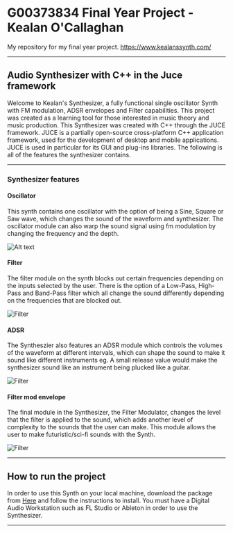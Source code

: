 # G00373834 Final Year Project - Kealan O'Callaghan
My repository for my final year project.
https://www.kealanssynth.com/
***
## Audio Synthesizer with C++ in the Juce framework
Welcome to Kealan's Synthesizer, a fully functional single oscillator Synth with FM modulation, ADSR envelopes and Filter capabilities. This project was created as a learning tool for those interested in music theory and music production. This Synthesizer was created with C++ through the JUCE framework. JUCE is a partially open-source cross-platform C++ application framework, used for the development of desktop and mobile applications. JUCE is used in particular for its GUI and plug-ins libraries. The following is all of the features the synthesizer contains. 
***

### Synthesizer features
#### Oscillator
This synth contains one oscillator with the option of being a Sine, Square or Saw wave, which changes the sound of the waveform and synthesizer. The oscillator module can also warp the sound signal using fm modulation by changing the frequency and the depth.

![Alt text](https://i.ibb.co/RH6XLfG/osc.png "Oscillator")

#### Filter
The filter module on the synth blocks out certain frequencies depending on the inputs selected by the user. There is the option of a Low-Pass, High-Pass and Band-Pass filter which all change the sound differently depending on the frequencies that are blocked out.

![Filter](https://i.ibb.co/9yGkS81/filter.png "Filter")

#### ADSR
The Syntheszier also features an ADSR module which controls the volumes of the waveform at different intervals, which can shape the sound to make it sound like different instruments eg. A small release value would make the synthesizer sound like an instrument being plucked like a guitar.

![Filter](https://i.ibb.co/GdzK72C/ampp.png "Filter")

#### Filter mod envelope
The final module in the Synthesizer, the Filter Modulator, changes the level that the filter is applied to the sound, which adds another level of complexity to the sounds that the user can make. This module allows the user to make futuristic/sci-fi sounds with the Synth.  

![Filter](https://i.ibb.co/VjTYptg/modenv.png "Filter")
***
## How to run the project
In order to use this Synth on your local machine, download the package from [Here](https://www.kealanssynth.com/) and follow the instructions to install. You must have a Digital Audio Workstation such as FL Studio or Ableton in order to use the Synthesizer.

***
